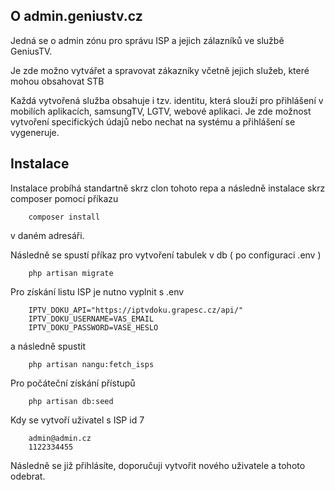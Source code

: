 ## O admin.geniustv.cz

Jedná se o admin zónu pro správu ISP a jejich zálazníků ve službě GeniusTV.

Je zde možno vytvářet a spravovat zákazníky včetně jejich služeb, které mohou obsahovat STB

Každá vytvořená služba obsahuje i tzv. identitu, která slouží pro přihlášení v mobilích aplikacích, samsungTV, LGTV, webové aplikaci.
Je zde možnost vytvoření specifických údajů nebo nechat na systému a přihlášení se vygeneruje.

## Instalace
Instalace probíhá standartně skrz clon tohoto repa a následně instalace skrz composer pomocí příkazu 
~~~
    composer install 
~~~ 
v daném adresáři.

Následně se spustí příkaz pro vytvoření tabulek v db ( po configuraci .env )
~~~
    php artisan migrate
~~~

Pro získání listu ISP je nutno vyplnit s .env
~~~
    IPTV_DOKU_API="https://iptvdoku.grapesc.cz/api/"
    IPTV_DOKU_USERNAME=VAS_EMAIL
    IPTV_DOKU_PASSWORD=VASE_HESLO
~~~
a následně spustit 
~~~
    php artisan nangu:fetch_isps
~~~

Pro počáteční získání přístupů
~~~
    php artisan db:seed
~~~
Kdy se vytvoří uživatel s ISP id 7 
~~~
    admin@admin.cz
    1122334455
~~~

Následně se již přihlásíte, doporučuji vytvořit nového uživatele a tohoto odebrat.
